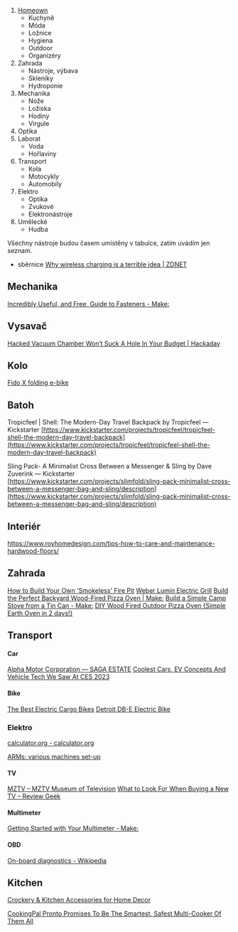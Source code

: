 
1. [Homeown](./721.md)
	- Kuchyně
	- Móda
	- Ložnice
	- Hygiena
	- Outdoor
	- Organizéry
2. Zahrada
	- Nástroje, výbava
	- Skleníky
	- Hydroponie
3. Mechanika
	- Nože
	- Ložiska
	- Hodiny
	- Virgule
4. Optika
5. Laborat
	- Voda
	- Hořlaviny
6. Transport
	- Kola
	- Motocykly
	- Automobily
7. Elektro
	- Optika
	- Zvukové
	- Elektronástroje
8. Umělecké
	- Hudba



Všechny nástroje budou časem umístěny v tabulce, zatím uvádím jen seznam.

+ sběrnice
[Why wireless charging is a terrible idea | ZDNET](https://www.zdnet.com/article/why-wireless-charging-a-terrible-idea/#ftag=RSSbaffb68)

## Mechanika

[Incredibly Useful, and Free, Guide to Fasteners - Make:](https://makezine.com/article/workshop/incredibly-useful-free-guide-fasteners/)



## Vysavač

[Hacked Vacuum Chamber Won’t Suck A Hole In Your Budget | Hackaday](https://hackaday.com/2018/08/04/hacked-vacuum-chamber-wont-suck-a-hole-in-your-budget/)

## Kolo

[Fido X folding e-bike](https://www.fiido.com/products/fiido-x-folding-electric-bike?variant=43140478697685&sscid=b1k6_eomxl&)


## Batoh

Tropicfeel | Shell: The Modern-Day Travel Backpack by Tropicfeel — Kickstarter [https://www.kickstarter.com/projects/tropicfeel/tropicfeel-shell-the-modern-day-travel-backpack](https://www.kickstarter.com/projects/tropicfeel/tropicfeel-shell-the-modern-day-travel-backpack)

Sling Pack- A Minimalist Cross Between a Messenger & Sling by Dave Zuverink — Kickstarter [https://www.kickstarter.com/projects/slimfold/sling-pack-minimalist-cross-between-a-messenger-bag-and-sling/description](https://www.kickstarter.com/projects/slimfold/sling-pack-minimalist-cross-between-a-messenger-bag-and-sling/description)

## Interiér

https://www.royhomedesign.com/tips-how-to-care-and-maintenance-hardwood-floors/



## Zahrada

[How to Build Your Own 'Smokeless' Fire Pit](https://lifehacker.com/build-your-own-smokeless-fire-pit-1848914910)
[Weber Lumin Electric Grill](https://www.coolthings.com/weber-lumin-electric-grill-mimics-gas-grilling-iron-grates-high-heat/)
[Build the Perfect Backyard Wood-Fired Pizza Oven | Make:](https://makezine.com/projects/wood-fired-barrel-oven//)
[Build a Simple Camp Stove from a Tin Can - Make:](https://makezine.com/projects/tin-can-cooker/)
[DIY Wood Fired Outdoor Pizza Oven {Simple Earth Oven in 2 days!}](https://www.apieceofrainbow.com/diy-wood-fired-outdoor-pizza-oven/)

## Transport

#### Car

[Alpha Motor Corporation — SAGA ESTATE](https://www.alphamotorinc.com/sagaestate)
[Coolest Cars, EV Concepts And Vehicle Tech We Saw At CES 2023](https://www.coolthings.com/the-coolest-cars-and-vehicle-tech-at-ces-2023/)

#### Bike
[The Best Electric Cargo Bikes](https://www.coolthings.com/the-best-electric-cargo-bikes-for-hauling-kids-cargo-and-supplies/)
[Detroit DB-E Electric Bike](https://www.coolthings.com/detroit-db-e-ebike-electric-bicycle-zehus-bike-plus/)

### Elektro

[calculator.org - calculator.org](https://www.calculator.org/index.html)

[ARMs: various machines set-up](https://github.com/kubow/arms)

#### TV

[MZTV – MZTV Museum of Television](https://www.mztv.com/)
[What to Look For When Buying a New TV – Review Geek](https://www.reviewgeek.com/12118/what-to-look-for-when-buying-a-new-tv/)

#### Multimeter

[Getting Started with Your Multimeter - Make:](https://makezine.com/article/technology/how-to-use-a-multimeter-2/)

#### OBD

[On-board diagnostics - Wikipedia](https://en.wikipedia.org/wiki/On-board_diagnostics)


## Kitchen

[Crockery & Kitchen Accessories for Home Decor](https://musesofdesign.tumblr.com/)

[CookingPal Pronto Promises To Be The Smartest, Safest Multi-Cooker Of Them All](https://www.coolthings.com/cookingpal-pronto-smartest-safest-pressure-multi-cooker/)

